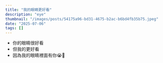 ```yaml
---
title: "我的眼睛更好看"
description: "eye"
thumbnail: "/images/posts/54175a96-bd31-4675-b2ac-b6bd4fb35b75.jpeg"
date: "2025-07-06"
tags: []
---
```

- 你的眼睛很好看
- 但我的更好看
- 因為我的眼睛裡面有你😭🫵
